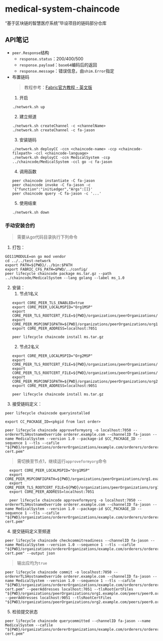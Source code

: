 # medical-system-chaincode

“基于区块链的智慧医疗系统”毕设项目的链码部分仓库

## API笔记

* `peer.Response`结构
  * `response.status`：200/400/500
  * `response.payload`：`base64`编码后的返回
  * `response.message`：错误信息，由`shim.Error`指定
* 布置链码
  > 教程参考：[Fabric官方教程 - 英文版](https://hyperledger-fabric.readthedocs.io/en/latest/test_network.html "Fabric官方教程")
  1. 开启
  ```shell
  ./network.sh up
  ```
    2. 建立频道
  ```shell
  ./network.sh createChannel -c <channelName>
  ./network.sh createChannel -c fa-jason
  ```
    3. 安装链码
  ```shell
  ./network.sh deployCC -ccn <chaincode-name> -ccp <chaincode-filepath> -ccl <chaincode-language>
  ./network.sh deployCC -ccn MedicalSystem -ccp ../chaincode/MedicalSystem -ccl go -c fa-jason
  ```
    4. 调用函数
  ```shell
  peer chaincode instantiate -C fa-jason
  peer chaincode invoke -C fa-jason -c '{"function":"initLedger","Args":[]}'
  peer chaincode query -C fa-jason -c '...'
  ```
    5. 使用结束
  ```shell
  ./network.sh down
  ```

### 手动安装合约

> 需要从go代码目录执行下列命令

1. 打包：

```shell
GO111MODULE=on go mod vendor
cd ../../test-network
export PATH=${PWD}/../bin:$PATH
export FABRIC_CFG_PATH=$PWD/../config/
peer lifecycle chaincode package ms.tar.gz --path ../chaincode/MedicalSystem --lang golang --label ms_1.0
```

2. 安装：
    1. 节点1名义
    ```shell
    export CORE_PEER_TLS_ENABLED=true
    export CORE_PEER_LOCALMSPID="Org1MSP"
    export CORE_PEER_TLS_ROOTCERT_FILE=${PWD}/organizations/peerOrganizations/org1.example.com/peers/peer0.org1.example.com/tls/ca.crt
    export CORE_PEER_MSPCONFIGPATH=${PWD}/organizations/peerOrganizations/org1.example.com/users/Admin@org1.example.com/msp
    export CORE_PEER_ADDRESS=localhost:7051
    
    peer lifecycle chaincode install ms.tar.gz
    ```
    2. 节点2名义
    ```shell
    export CORE_PEER_LOCALMSPID="Org2MSP"
    export CORE_PEER_TLS_ROOTCERT_FILE=${PWD}/organizations/peerOrganizations/org2.example.com/peers/peer0.org2.example.com/tls/ca.crt
    export CORE_PEER_TLS_ROOTCERT_FILE=${PWD}/organizations/peerOrganizations/org2.example.com/peers/peer0.org2.example.com/tls/ca.crt
    export CORE_PEER_MSPCONFIGPATH=${PWD}/organizations/peerOrganizations/org2.example.com/users/Admin@org2.example.com/msp
    export CORE_PEER_ADDRESS=localhost:9051
    
    peer lifecycle chaincode install ms.tar.gz
    ```
3. 接受链码定义：

```shell
peer lifecycle chaincode queryinstalled

export CC_PACKAGE_ID=<pkgid from last order>

peer lifecycle chaincode approveformyorg -o localhost:7050 --ordererTLSHostnameOverride orderer.example.com --channelID fa-jason --name MedicalSystem --version 1.0 --package-id $CC_PACKAGE_ID --sequence 1 --tls --cafile "${PWD}/organizations/ordererOrganizations/example.com/orderers/orderer.example.com/msp/tlscacerts/tlsca.example.com-cert.pem"
```

> 需切换至节点1，继续运行```approveformyorg```命令

```shell
  export CORE_PEER_LOCALMSPID="Org1MSP"
  export CORE_PEER_MSPCONFIGPATH=${PWD}/organizations/peerOrganizations/org1.example.com/users/Admin@org1.example.com/msp
  export CORE_PEER_TLS_ROOTCERT_FILE=${PWD}/organizations/peerOrganizations/org1.example.com/peers/peer0.org1.example.com/tls/ca.crt
  export CORE_PEER_ADDRESS=localhost:7051
      
  peer lifecycle chaincode approveformyorg -o localhost:7050 --ordererTLSHostnameOverride orderer.example.com --channelID fa-jason --name MedicalSystem --version 1.0 --package-id $CC_PACKAGE_ID --sequence 1 --tls --cafile "${PWD}/organizations/ordererOrganizations/example.com/orderers/orderer.example.com/msp/tlscacerts/tlsca.example.com-cert.pem"
```

4. 提交链码定义至频道

```shell
peer lifecycle chaincode checkcommitreadiness --channelID fa-jason --name MedicalSystem --version 1.0 --sequence 1 --tls --cafile "${PWD}/organizations/ordererOrganizations/example.com/orderers/orderer.example.com/msp/tlscacerts/tlsca.example.com-cert.pem" --output json
```

> 输出应均为```true```

```shell
peer lifecycle chaincode commit -o localhost:7050 --ordererTLSHostnameOverride orderer.example.com --channelID fa-jason --name MedicalSystem --version 1.0 --sequence 1 --tls --cafile "${PWD}/organizations/ordererOrganizations/example.com/orderers/orderer.example.com/msp/tlscacerts/tlsca.example.com-cert.pem" --peerAddresses localhost:7051 --tlsRootCertFiles "${PWD}/organizations/peerOrganizations/org1.example.com/peers/peer0.org1.example.com/tls/ca.crt" --peerAddresses localhost:9051 --tlsRootCertFiles "${PWD}/organizations/peerOrganizations/org2.example.com/peers/peer0.org2.example.com/tls/ca.crt"
```

5. 检验提交状态

```shell
peer lifecycle chaincode querycommitted --channelID fa-jason --name MedicalSystem --cafile "${PWD}/organizations/ordererOrganizations/example.com/orderers/orderer.example.com/msp/tlscacerts/tlsca.example.com-cert.pem"
```
